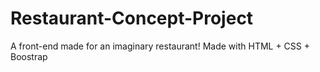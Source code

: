 # Restaurant-Concept-Project
A front-end made for an imaginary restaurant! Made with HTML + CSS + Boostrap
